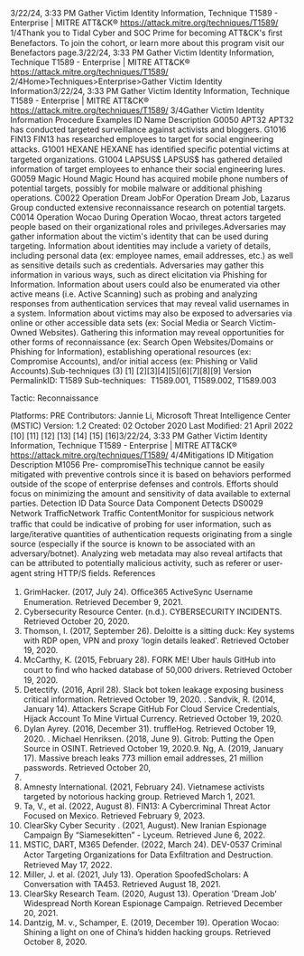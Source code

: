3/22/24, 3:33 PM Gather Victim Identity Information, Technique T1589 - Enterprise | MITRE ATT&CK®
https://attack.mitre.org/techniques/T1589/ 1/4Thank you to Tidal Cyber and SOC Prime for becoming ATT&CK's ﬁrst Benefactors. To join the cohort, or learn more about this program visit our
Benefactors page.3/22/24, 3:33 PM Gather Victim Identity Information, Technique T1589 - Enterprise | MITRE ATT&CK®
https://attack.mitre.org/techniques/T1589/ 2/4Home>Techniques>Enterprise>Gather Victim Identity Information3/22/24, 3:33 PM Gather Victim Identity Information, Technique T1589 - Enterprise | MITRE ATT&CK®
https://attack.mitre.org/techniques/T1589/ 3/4Gather Victim Identity Information
Procedure Examples
ID Name Description
G0050 APT32 APT32 has conducted targeted surveillance against activists and bloggers.
G1016 FIN13 FIN13 has researched employees to target for social engineering attacks.
G1001 HEXANE HEXANE has identiﬁed speciﬁc potential victims at targeted organizations.
G1004 LAPSUS$ LAPSUS$ has gathered detailed information of target employees to enhance their social engineering
lures.
G0059 Magic Hound Magic Hound has acquired mobile phone numbers of potential targets, possibly for mobile malware or
additional phishing operations.
C0022 Operation Dream
JobFor Operation Dream Job, Lazarus Group conducted extensive reconnaissance research on potential
targets.
C0014 Operation Wocao During Operation Wocao, threat actors targeted people based on their organizational roles and
privileges.Adversaries may gather information about the victim's identity that can be used during targeting. Information about identities may include a
variety of details, including personal data (ex: employee names, email addresses, etc.) as well as sensitive details such as credentials.
Adversaries may gather this information in various ways, such as direct elicitation via Phishing for Information. Information about users
could also be enumerated via other active means (i.e. Active Scanning) such as probing and analyzing responses from authentication
services that may reveal valid usernames in a system. Information about victims may also be exposed to adversaries via online or other
accessible data sets (ex: Social Media or Search Victim-Owned Websites).
Gathering this information may reveal opportunities for other forms of reconnaissance (ex: Search Open Websites/Domains or Phishing for
Information), establishing operational resources (ex: Compromise Accounts), and/or initial access (ex: Phishing or Valid Accounts).Sub-techniques (3)
[1]
[2][3][4][5][6][7][8][9]
Version PermalinkID: T1589
Sub-techniques:  T1589.001, T1589.002, T1589.003

Tactic: Reconnaissance

Platforms: PRE
Contributors: Jannie Li, Microsoft Threat Intelligence Center (MSTIC)
Version: 1.2
Created: 02 October 2020
Last Modiﬁed: 21 April 2022
[10]
[11]
[12]
[13]
[14]
[15]
[16]3/22/24, 3:33 PM Gather Victim Identity Information, Technique T1589 - Enterprise | MITRE ATT&CK®
https://attack.mitre.org/techniques/T1589/ 4/4Mitigations
ID Mitigation Description
M1056 Pre-
compromiseThis technique cannot be easily mitigated with preventive controls since it is based on behaviors performed
outside of the scope of enterprise defenses and controls. Efforts should focus on minimizing the amount
and sensitivity of data available to external parties.
Detection
ID Data Source Data Component Detects
DS0029 Network TraﬃcNetwork Traﬃc
ContentMonitor for suspicious network traﬃc that could be indicative of probing for user
information, such as large/iterative quantities of authentication requests originating
from a single source (especially if the source is known to be associated with an
adversary/botnet). Analyzing web metadata may also reveal artifacts that can be
attributed to potentially malicious activity, such as referer or user-agent string HTTP/S
ﬁelds.
References
1. GrimHacker. (2017, July 24). Oﬃce365 ActiveSync Username
Enumeration. Retrieved December 9, 2021.
2. Cybersecurity Resource Center. (n.d.). CYBERSECURITY
INCIDENTS. Retrieved October 20, 2020.
3. Thomson, I. (2017, September 26). Deloitte is a sitting duck:
Key systems with RDP open, VPN and proxy 'login details
leaked'. Retrieved October 19, 2020.
4. McCarthy, K. (2015, February 28). FORK ME! Uber hauls
GitHub into court to ﬁnd who hacked database of 50,000
drivers. Retrieved October 19, 2020.
5. Detectify. (2016, April 28). Slack bot token leakage exposing
business critical information. Retrieved October 19, 2020.
. Sandvik, R. (2014, January 14). Attackers Scrape GitHub For
Cloud Service Credentials, Hijack Account To Mine Virtual
Currency. Retrieved October 19, 2020.
7. Dylan Ayrey. (2016, December 31). truﬄeHog. Retrieved
October 19, 2020.
. Michael Henriksen. (2018, June 9). Gitrob: Putting the Open
Source in OSINT. Retrieved October 19, 2020.9. Ng, A. (2019, January 17). Massive breach leaks 773 million
email addresses, 21 million passwords. Retrieved October 20,
2020.
10. Amnesty International. (2021, February 24). Vietnamese
activists targeted by notorious hacking group. Retrieved
March 1, 2021.
11. Ta, V., et al. (2022, August 8). FIN13: A Cybercriminal Threat
Actor Focused on Mexico. Retrieved February 9, 2023.
12. ClearSky Cyber Security . (2021, August). New Iranian
Espionage Campaign By “Siamesekitten” - Lyceum. Retrieved
June 6, 2022.
13. MSTIC, DART, M365 Defender. (2022, March 24). DEV-0537
Criminal Actor Targeting Organizations for Data Exﬁltration
and Destruction. Retrieved May 17, 2022.
14. Miller, J. et al. (2021, July 13). Operation SpoofedScholars: A
Conversation with TA453. Retrieved August 18, 2021.
15. ClearSky Research Team. (2020, August 13). Operation
'Dream Job' Widespread North Korean Espionage Campaign.
Retrieved December 20, 2021.
1. Dantzig, M. v., Schamper, E. (2019, December 19). Operation
Wocao: Shining a light on one of China’s hidden hacking
groups. Retrieved October 8, 2020.